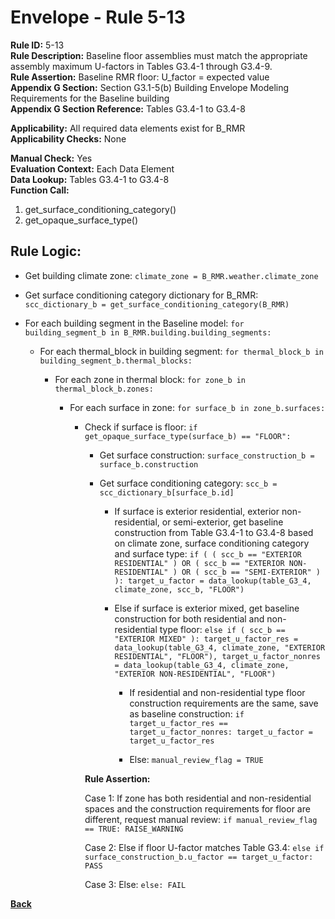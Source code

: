 
# Envelope - Rule 5-13  

**Rule ID:** 5-13  
**Rule Description:** Baseline floor assemblies must  match the appropriate assembly maximum U-factors in Tables G3.4-1 through G3.4-9.  
**Rule Assertion:** Baseline RMR floor: U_factor = expected value  
**Appendix G Section:** Section G3.1-5(b) Building Envelope Modeling Requirements for the Baseline building  
**Appendix G Section Reference:** Tables G3.4-1 to G3.4-8  

**Applicability:** All required data elements exist for B_RMR  
**Applicability Checks:** None  

**Manual Check:** Yes  
**Evaluation Context:** Each Data Element  
**Data Lookup:** Tables G3.4-1 to G3.4-8  
**Function Call:**  

  1. get_surface_conditioning_category()  
  2. get_opaque_surface_type()  

## Rule Logic:  

- Get building climate zone: ```climate_zone = B_RMR.weather.climate_zone```  

- Get surface conditioning category dictionary for B_RMR: ```scc_dictionary_b = get_surface_conditioning_category(B_RMR)```  

- For each building segment in the Baseline model: ```for building_segment_b in B_RMR.building.building_segments:```  

  - For each thermal_block in building segment: ```for thermal_block_b in building_segment_b.thermal_blocks:```  

    - For each zone in thermal block: ```for zone_b in thermal_block_b.zones:```  

      - For each surface in zone: ```for surface_b in zone_b.surfaces:```  

        - Check if surface is floor: ```if get_opaque_surface_type(surface_b) == "FLOOR":```  

          - Get surface construction: ```surface_construction_b = surface_b.construction```  

          - Get surface conditioning category: ```scc_b = scc_dictionary_b[surface_b.id]```  

            - If surface is exterior residential, exterior non-residential, or semi-exterior, get baseline construction from Table G3.4-1 to G3.4-8 based on climate zone, surface conditioning category and surface type: ```if ( ( scc_b == "EXTERIOR RESIDENTIAL" ) OR ( scc_b == "EXTERIOR NON-RESIDENTIAL" ) OR ( scc_b == "SEMI-EXTERIOR" ) ): target_u_factor = data_lookup(table_G3_4, climate_zone, scc_b, "FLOOR")```  

            - Else if surface is exterior mixed, get baseline construction for both residential and non-residential type floor: ```else if ( scc_b == "EXTERIOR MIXED" ): target_u_factor_res = data_lookup(table_G3_4, climate_zone, "EXTERIOR RESIDENTIAL", "FLOOR"), target_u_factor_nonres = data_lookup(table_G3_4, climate_zone, "EXTERIOR NON-RESIDENTIAL", "FLOOR")```  

              - If residential and non-residential type floor construction requirements are the same, save as baseline construction: ```if target_u_factor_res == target_u_factor_nonres: target_u_factor = target_u_factor_res```  

              - Else: ```manual_review_flag = TRUE```  

          **Rule Assertion:**  

          Case 1: If zone has both residential and non-residential spaces and the construction requirements for floor are different, request manual review: ```if manual_review_flag == TRUE: RAISE_WARNING```  

          Case 2: Else if floor U-factor matches Table G3.4: ```else if surface_construction_b.u_factor == target_u_factor: PASS```  

          Case 3: Else: ```else: FAIL```  

**[Back](../_toc.md)**
